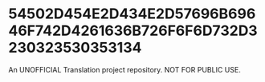 # 54502D454E2D434E2D57696B69646F742D4261636B726F6F6D732D3230323530353134
An UNOFFICIAL Translation project repository. NOT FOR PUBLIC USE.
